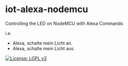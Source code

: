 # iot-alexa-nodemcu
Controlling the LED on NodeMCU with Alexa Commands

i.e.

- Alexa, schalte mein Licht an.
- Alexa, schalte mein Licht aus.

[![License: LGPL v3](https://img.shields.io/badge/License-LGPL%20v3-blue.svg)](https://www.gnu.org/licenses/lgpl-3.0)
